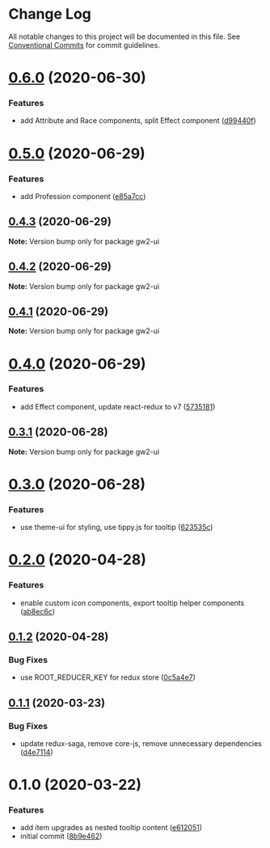 # Change Log

All notable changes to this project will be documented in this file.
See [Conventional Commits](https://conventionalcommits.org) for commit guidelines.

# [0.6.0](https://github.com/ManuelHaag/gw2-ui/compare/gw2-ui@0.5.0...gw2-ui@0.6.0) (2020-06-30)


### Features

* add Attribute and Race components, split Effect component ([d99440f](https://github.com/ManuelHaag/gw2-ui/commit/d99440f5418fe56667ddb9479cfd562193d23456))





# [0.5.0](https://github.com/ManuelHaag/gw2-ui/compare/gw2-ui@0.4.3...gw2-ui@0.5.0) (2020-06-29)


### Features

* add Profession component ([e85a7cc](https://github.com/ManuelHaag/gw2-ui/commit/e85a7ccd69350d2d85af8406bb220aa681067428))





## [0.4.3](https://github.com/ManuelHaag/gw2-ui/compare/gw2-ui@0.4.2...gw2-ui@0.4.3) (2020-06-29)

**Note:** Version bump only for package gw2-ui





## [0.4.2](https://github.com/ManuelHaag/gw2-ui/compare/gw2-ui@0.4.1...gw2-ui@0.4.2) (2020-06-29)

**Note:** Version bump only for package gw2-ui





## [0.4.1](https://github.com/ManuelHaag/gw2-ui/compare/gw2-ui@0.4.0...gw2-ui@0.4.1) (2020-06-29)

**Note:** Version bump only for package gw2-ui





# [0.4.0](https://github.com/ManuelHaag/gw2-ui/compare/gw2-ui@0.3.1...gw2-ui@0.4.0) (2020-06-29)


### Features

* add Effect component, update react-redux to v7 ([5735181](https://github.com/ManuelHaag/gw2-ui/commit/5735181d61abf0b66b30b6381a63ad1039a9d0d0))





## [0.3.1](https://github.com/ManuelHaag/gw2-ui/compare/gw2-ui@0.3.0...gw2-ui@0.3.1) (2020-06-28)

**Note:** Version bump only for package gw2-ui





# [0.3.0](https://github.com/ManuelHaag/gw2-ui/compare/gw2-ui@0.2.0...gw2-ui@0.3.0) (2020-06-28)


### Features

* use theme-ui for styling, use tippy.js for tooltip ([623535c](https://github.com/ManuelHaag/gw2-ui/commit/623535cb7394845af12f80fa640a2cfd317d21d7))





# [0.2.0](https://github.com/ManuelHaag/gw2-ui/compare/gw2-ui@0.1.2...gw2-ui@0.2.0) (2020-04-28)


### Features

* enable custom icon components, export tooltip helper components ([ab8ec6c](https://github.com/ManuelHaag/gw2-ui/commit/ab8ec6ccaec8b6483446e8a58b714bf209edbd86))





## [0.1.2](https://github.com/ManuelHaag/gw2-ui/compare/gw2-ui@0.1.1...gw2-ui@0.1.2) (2020-04-28)


### Bug Fixes

* use ROOT_REDUCER_KEY for redux store ([0c5a4e7](https://github.com/ManuelHaag/gw2-ui/commit/0c5a4e716117b27cf007e9b55f0d3bbc754ab412))





## [0.1.1](https://github.com/ManuelHaag/gw2-ui/compare/gw2-ui@0.1.0...gw2-ui@0.1.1) (2020-03-23)


### Bug Fixes

* update redux-saga, remove core-js, remove unnecessary dependencies ([d4e7114](https://github.com/ManuelHaag/gw2-ui/commit/d4e71142a66d720f71edad94ef652406d47bf2fe))





# 0.1.0 (2020-03-22)


### Features

* add item upgrades as nested tooltip content ([e612051](https://github.com/ManuelHaag/gw2-ui/commit/e6120517b15b1b21ae4f3e96228ad95e1b427566))
* initial commit ([8b9e462](https://github.com/ManuelHaag/gw2-ui/commit/8b9e46288d3804f92ae87ddb0e41d23bdaa0126b))
